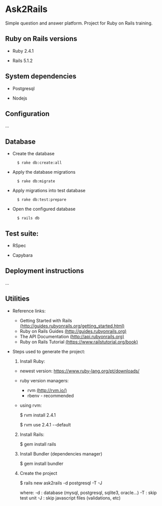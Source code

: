 # Ask2Rails

Simple question and answer platform. Project for Ruby on Rails training.

## Ruby on Rails versions

* Ruby 2.4.1

* Rails 5.1.2

## System dependencies

* Postgresql

* Nodejs

## Configuration

...

## Database

* Create the database

        $ rake db:create:all

* Apply the database migrations

        $ rake db:migrate

* Apply migrations into test database

        $ rake db:test:prepare

* Open the configured database

        $ rails db

## Test suite:

* RSpec

* Capybara

## Deployment instructions

...

## Utilities

* Reference links:
    * Getting Started with Rails [(http://guides.rubyonrails.org/getting_started.html)](http://guides.rubyonrails.org/getting_started.html)
    * Ruby on Rails Guides [(http://guides.rubyonrails.org)](http://guides.rubyonrails.org)
    * The API Documentation [(http://api.rubyonrails.org)](http://api.rubyonrails.org)
    * Ruby on Rails Tutorial [(https://www.railstutorial.org/book)](https://www.railstutorial.org/book)

* Steps used to generate the project:
  1. Install Ruby:

    * newest version: https://www.ruby-lang.org/pt/downloads/

    * ruby version managers:
      * rvm [(http://rvm.io/)](http://rvm.io/)
      * rbenv - recommended

    * using rvm:

        $ rvm install 2.4.1

        $ rvm use 2.4.1 --default

  2. Install Rails:

        $ gem install rails

  3. Install Bundler (dependencies manager)
  
        $ gem install bundler

  4. Create the project

        $ rails new ask2rails -d postgresql -T -J

      where:
        -d : database (mysql, postgresql, sqlite3, oracle...)
        -T : skip test unit
        -J : skip javascript files (validations, etc)
